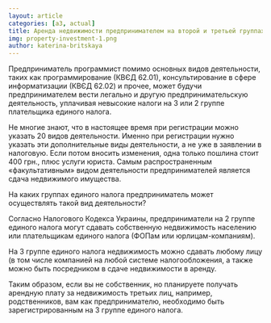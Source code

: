 ```yaml
---
layout: article
categories: [a3, actual]
title: Аренда недвижимости предпринимателем на второй и третьей группах единого налога
img: property-investment-1.png
author: katerina-britskaya
--- 
```

Предприниматель программист помимо основных видов деятельности, таких как программирование (КВЄД 62.01), консультирование 
в сфере информатизации (КВЄД 62.02) и прочее, может будучи предпринимателем вести легально и другую предпринимательскую деятельность, 
уплачивая невысокие налоги на 3 или 2 группе плательщика единого налога.

Не многие знают, что в настоящее время при регистрации можно указать 20 видов деятельности. Именно при регистрации нужно указать 
эти дополнительные виды деятельности, а не уже в заявлении в налоговую.  Если потом вносить изменения, одна только пошлина стоит 400 грн., плюс услуги юриста.
Самым распространенным «факультативным» видом деятельности предпринимателей является сдача недвижимого имущества. 

На каких группах единого налога предприниматель может осуществлять такой вид деятельности? 

Согласно Налогового Кодекса Украины, предприниматели на 2 группе единого налога могут сдавать собственную недвижимость населению 
или плательщикам единого налога (ФОПам или юрлицам-компаниям). 

На 3 группе единого налога недвижимость можно сдавать любому лицу (в том числе компанией на любой системе налогообложения, 
а также можно быть посредником в сдаче недвижимости в аренду. 

Таким образом, если вы не собственник, но планируете получать арендную плату за недвижимость третьих лиц, например, родственников, 
вам как предпринимателю, необходимо быть зарегистрированным на 3 группе единого налога. 





